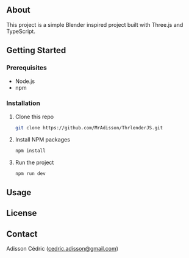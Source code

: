 <!-- WRITE README MD FOR THIS PROJECT (A THREE JS BLENDER COPY)-->

## About

This project is a simple Blender inspired project built with Three.js and TypeScript.

## Getting Started

### Prerequisites

- Node.js
- npm

### Installation

1. Clone this repo
   ```sh
   git clone https://github.com/MrAdisson/ThrlenderJS.git
   ```
2. Install NPM packages
   ```sh
   npm install
   ```
3. Run the project
   ```sh
   npm run dev
   ```

## Usage

<!-- USAGE EXAMPLES -->

## License

## Contact

Adisson Cédric (cedric.adisson@gmail.com)
